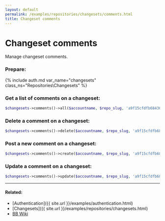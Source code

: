 ```yaml
---
layout: default
permalink: /examples/repositories/changesets/comments.html
title: Changeset comments
---
```


# Changeset comments

Manage changeset comments.

### Prepare:
{% include auth.md var_name="changesets" class_ns="Repositories\Changesets" %}

### Get a list of comments on a changeset:

```php
$changesets->comments()->all($accountname, $repo_slug, 'a9f15cfdfb68436f324dd980eefdbb9d0dc3887c');
```

### Delete a comment on a changeset:

```php
$changesets->comments()->delete($accountname, $repo_slug, 'a9f15cfdfb68436f324dd980eefdbb9d0dc3887c', 195700);
```

### Post a new comment on a changeset:

```php
$changesets->comments()->create($accountname, $repo_slug, 'a9f15cfdfb68436f324dd980eefdbb9d0dc3887c', 'dummy comment 2');
```

### Update a comment on a changeset:

```php
$changesets->comments()->update($accountname, $repo_slug, 'a9f15cfdfb68436f324dd980eefdbb9d0dc3887c', 195753, 'edited comment');
```

----

#### Related:
  * [Authentication]({{ site.url }}/examples/authentication.html)
  * [Changesets]({{ site.url }}/examples/repositories/changesets.html)
  * [BB Wiki](https://confluence.atlassian.com/display/BITBUCKET/changesets+Resource#changesetsResource-Overview)
